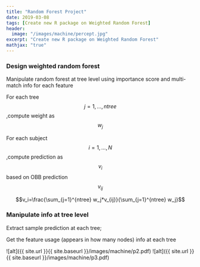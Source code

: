 ```yaml
---
title: "Random Forest Project"
date: 2019-03-08
tags: [Create new R package on Weighted Random Forest]
header:
  image: "/images/machine/percept.jpg"
excerpt: "Create new R package on Weighted Random Forest"
mathjax: "true"
---
```


### Design weighted random forest
Manipulate random forest at tree level using importance score and
multi-match info for each feature

For each tree  $$j=1,…,ntree$$,compute weight as $$w_j$$

For each subject $$i=1,…,N$$,compute prediction as $$v_i$$  based on OBB prediction  $$v_{ij}$$  

$$v_i=\frac{\sum_{j=1}^{ntree} w_j*v_{ij}}{\sum_{j=1}^{ntree} w_j}$$

### Manipulate info at tree level
Extract sample prediction at each tree;

Get the feature usage (appears in how many nodes) info at each tree

![alt]({{ site.url }}{{ site.baseurl }}/images/machine/p2.pdf)
![alt]({{ site.url }}{{ site.baseurl }}/images/machine/p3.pdf)
